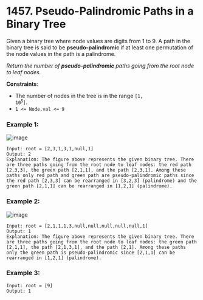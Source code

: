 # 1457. Pseudo-Palindromic Paths in a Binary Tree

Given a binary tree where node values are digits from 1 to 9. A path in the binary tree is said to be **pseudo-palindromic** if at least one permutation of the node values in the path is a palindrome.

*Return the number of **pseudo-palindromic** paths going from the root node to leaf nodes.*

**Constraints**:
- The number of nodes in the tree is in the range <code>[1, 10<sup>5</sup>]</code>.
- `1 <= Node.val <= 9`

### Example 1:
![image](https://assets.leetcode.com/uploads/2020/05/06/palindromic_paths_1.png)
```
Input: root = [2,3,1,3,1,null,1]
Output: 2 
Explanation: The figure above represents the given binary tree. There are three paths going from the root node to leaf nodes: the red path [2,3,3], the green path [2,1,1], and the path [2,3,1]. Among these paths only red path and green path are pseudo-palindromic paths since the red path [2,3,3] can be rearranged in [3,2,3] (palindrome) and the green path [2,1,1] can be rearranged in [1,2,1] (palindrome).
```

### Example 2:
![image](https://assets.leetcode.com/uploads/2020/05/07/palindromic_paths_2.png)
```
Input: root = [2,1,1,1,3,null,null,null,null,null,1]
Output: 1 
Explanation: The figure above represents the given binary tree. There are three paths going from the root node to leaf nodes: the green path [2,1,1], the path [2,1,3,1], and the path [2,1]. Among these paths only the green path is pseudo-palindromic since [2,1,1] can be rearranged in [1,2,1] (palindrome).
```

### Example 3:
```
Input: root = [9]
Output: 1
```